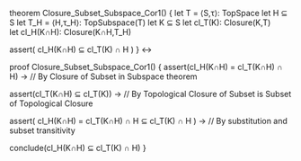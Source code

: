 theorem Closure_Subset_Subspace_Cor1() {
  let T = ⟨S,τ⟩: TopSpace
  let H ⊆ S
  let T_H = ⟨H,τ_H⟩: TopSubspace(T)
  let K ⊆ S
  let cl_T(K): Closure(K,T)  
  let cl_H(K∩H): Closure(K∩H,T_H)
  
  assert(
    cl_H(K∩H) ⊆ cl_T(K) ∩ H
  )
} ↔

proof Closure_Subset_Subspace_Cor1() {
  assert(cl_H(K∩H) = cl_T(K∩H) ∩ H) →
  // By Closure of Subset in Subspace theorem
  
  assert(cl_T(K∩H) ⊆ cl_T(K)) →
  // By Topological Closure of Subset is Subset of Topological Closure
  
  assert(
    cl_H(K∩H) = cl_T(K∩H) ∩ H ⊆ cl_T(K) ∩ H
  ) →
  // By substitution and subset transitivity
  
  conclude(cl_H(K∩H) ⊆ cl_T(K) ∩ H)
}